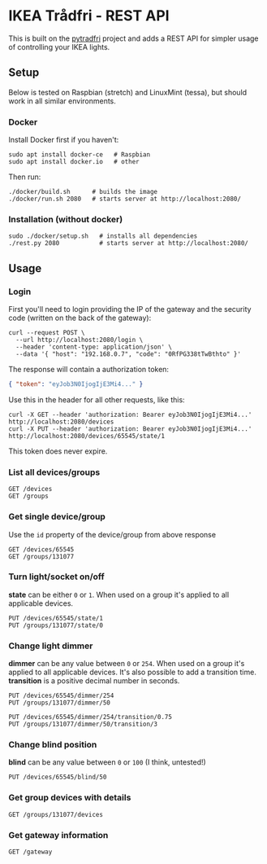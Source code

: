 # IKEA Trådfri - REST API
This is built on the [pytradfri](https://github.com/ggravlingen/pytradfri) project and adds a REST API for simpler usage of controlling your IKEA lights.

## Setup
Below is tested on Raspbian (stretch) and LinuxMint (tessa), but should work in all similar environments.

### Docker
Install Docker first if you haven't:
```shell
sudo apt install docker-ce   # Raspbian
sudo apt install docker.io   # other
```

Then run:
```shell
./docker/build.sh      # builds the image
./docker/run.sh 2080   # starts server at http://localhost:2080/
```

### Installation (without docker)
```shell
sudo ./docker/setup.sh   # installs all dependencies
./rest.py 2080           # starts server at http://localhost:2080/
```

## Usage

### Login
First you'll need to login providing the IP of the gateway and the security code (written on the back of the gateway):

```shell
curl --request POST \
  --url http://localhost:2080/login \
  --header 'content-type: application/json' \
  --data '{ "host": "192.168.0.7", "code": "0RfPG338tTwBthto" }'
```

The response will contain a authorization token:
```json
{ "token": "eyJob3N0IjogIjE3Mi4..." }
```

Use this in the header for all other requests, like this:

```shell
curl -X GET --header 'authorization: Bearer eyJob3N0IjogIjE3Mi4...' http://localhost:2080/devices
curl -X PUT --header 'authorization: Bearer eyJob3N0IjogIjE3Mi4...' http://localhost:2080/devices/65545/state/1
```

This token does never expire.

### List all devices/groups
```shell
GET /devices
GET /groups
```

### Get single device/group
Use the `id` property of the device/group from above response

```shell
GET /devices/65545
GET /groups/131077
```

### Turn light/socket on/off
**state** can be either `0` or `1`. When used on a group it's applied to all applicable devices.

```shell
PUT /devices/65545/state/1
PUT /groups/131077/state/0
```

### Change light dimmer
**dimmer** can be any value between `0` or `254`. When used on a group it's applied to all applicable devices.
It's also possible to add a transition time. **transition** is a positive decimal number in seconds.

```shell
PUT /devices/65545/dimmer/254
PUT /groups/131077/dimmer/50

PUT /devices/65545/dimmer/254/transition/0.75
PUT /groups/131077/dimmer/50/transition/3
```

### Change blind position
**blind** can be any value between `0` or `100` (I think, untested!)

```shell
PUT /devices/65545/blind/50
```

### Get group devices with details
```shell
GET /groups/131077/devices
```

### Get gateway information
```shell
GET /gateway
```
